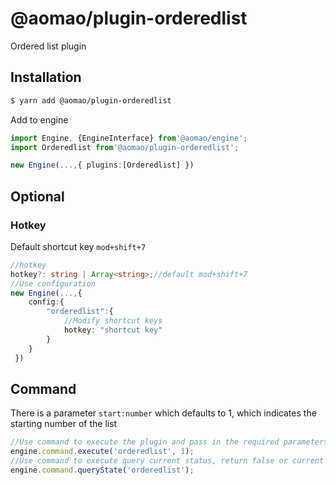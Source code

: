# @aomao/plugin-orderedlist

Ordered list plugin

## Installation

```bash
$ yarn add @aomao/plugin-orderedlist
```

Add to engine

```ts
import Engine, {EngineInterface} from'@aomao/engine';
import Orderedlist from'@aomao/plugin-orderedlist';

new Engine(...,{ plugins:[Orderedlist] })
```

## Optional

### Hotkey

Default shortcut key `mod+shift+7`

```ts
//hotkey
hotkey?: string | Array<string>;//default mod+shift+7
//Use configuration
new Engine(...,{
    config:{
        "orderedlist":{
            //Modify shortcut keys
            hotkey: "shortcut key"
        }
    }
 })
```

## Command

There is a parameter `start:number` which defaults to 1, which indicates the starting number of the list

```ts
//Use command to execute the plugin and pass in the required parameters
engine.command.execute('orderedlist', 1);
//Use command to execute query current status, return false or current list plugin name orderedlist tasklist unorderedlist
engine.command.queryState('orderedlist');
```
